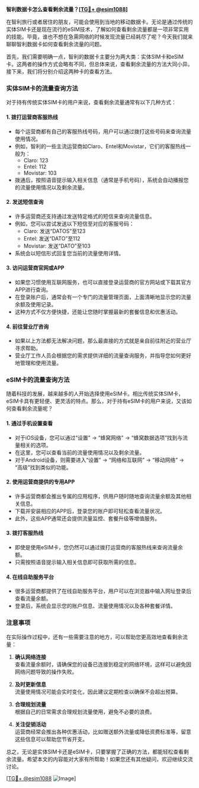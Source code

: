 **智利数据卡怎么查看剩余流量？[[TG💪+ @esim1088](https://t.me/s/esim1088)]**

在智利旅行或者居住的朋友，可能会使用到当地的移动数据卡。无论是通过传统的实体SIM卡还是现在流行的eSIM技术，了解如何查看剩余流量都是一项非常实用的技能。毕竟，谁也不想在急需网络的时候发现流量已经耗尽了呢？今天我们就来聊聊智利数据卡如何查看剩余流量的问题。

首先，我们需要明确一点，智利的数据卡主要分为两大类：实体SIM卡和eSIM卡。这两者的操作方式会略有不同，但总体来说，查看剩余流量的方法大同小异。接下来，我们将分别介绍这两种卡的查看方法。

### 实体SIM卡的流量查询方法

对于持有传统实体SIM卡的用户来说，查看剩余流量通常有以下几种方式：

#### 1. **拨打运营商客服热线**
   - 每个运营商都有自己的客服热线号码，用户可以通过拨打这些号码来查询流量使用情况。
   - 例如，智利的一些主流运营商如Claro、Entel和Movistar，它们的客服热线一般为：
     - Claro: 123
     - Entel: 112
     - Movistar: 103
   - 拨通后，按照语音提示输入相关信息（通常是手机号码），系统会自动播报您的流量使用情况以及剩余流量。

#### 2. **发送短信查询**
   - 许多运营商还支持通过发送特定格式的短信来查询流量信息。
   - 例如，您可以尝试发送以下短信至对应的客服号码：
     - Claro: 发送“DATOS”至123
     - Entel: 发送“DATO”至112
     - Movistar: 发送“DATO”至103
   - 系统会以短信形式回复您当前的流量使用详情。

#### 3. **访问运营商官网或APP**
   - 如果您习惯使用互联网服务，也可以直接登录运营商的官方网站或下载其官方APP进行查询。
   - 在登录账户后，通常会有一个专门的流量管理页面，上面清晰地显示您的流量余额及使用记录。
   - 这种方式不仅方便快捷，还能让您随时掌握最新的套餐信息和优惠活动。

#### 4. **前往营业厅咨询**
   - 如果以上方法都无法解决问题，那么最直接的方式就是亲自前往附近的营业厅寻求帮助。
   - 营业厅工作人员会根据您的需求提供详细的流量查询服务，并指导您如何更好地管理和使用流量。

### eSIM卡的流量查询方法

随着科技的发展，越来越多的人开始选择使用eSIM卡。相比传统实体SIM卡，eSIM卡具有更轻便、更灵活的特点。那么，对于持有eSIM卡的用户来说，又该如何查看剩余流量呢？

#### 1. **通过手机设置查看**
   - 对于iOS设备，您可以通过“设置” -> “蜂窝网络” -> “蜂窝数据选项”找到与流量相关的选项。
   - 在这里，您可以查看当前的流量使用情况以及剩余流量。
   - 对于Android设备，则需要进入“设置” -> “网络和互联网” -> “移动网络” -> “高级”找到类似的功能。

#### 2. **使用运营商提供的专用APP**
   - 许多运营商都会推出专属的应用程序，供用户随时随地查询流量余额及其他相关信息。
   - 下载并安装相应的APP后，登录您的账户即可轻松查看流量状况。
   - 此外，这些APP通常还会提供流量监控、套餐升级等增值服务。

#### 3. **拨打客服热线**
   - 即使是使用eSIM卡，您仍然可以通过拨打运营商的客服热线来查询流量余额。
   - 只需按照语音提示输入相关信息即可获取所需的信息。

#### 4. **在线自助服务平台**
   - 很多运营商都提供了在线自助服务平台，用户可以在浏览器中输入网址登录后查看流量余额。
   - 登录后，系统会显示您的账户信息、流量使用情况以及各种套餐详情。

### 注意事项

在实际操作过程中，还有一些需要注意的地方，可以帮助您更高效地查看剩余流量：

1. **确认网络连接**  
   查看流量余额时，请确保您的设备已连接到稳定的网络环境，这样可以避免因网络问题导致的操作失败。

2. **及时更新信息**  
   流量使用情况可能会实时变化，因此建议定期检查以确保不会超出预算。

3. **合理规划流量**  
   根据自己的日常需求合理规划流量使用，避免不必要的浪费。

4. **关注促销活动**  
   运营商经常会推出各种优惠活动，比如赠送额外流量或降低资费标准等，留意这些信息可以帮助您节省开支。

总之，无论是实体SIM卡还是eSIM卡，只要掌握了正确的方法，都能轻松查看剩余流量。希望本文的内容能对大家有所帮助！如果您还有其他疑问，欢迎继续交流讨论。

[[TG💪+ @esim1088](https://t.me/s/esim1088) ![Image](https://i.postimg.cc/4NQfJmqS/Snipaste-2025-05-13-00-14-12.png)]
